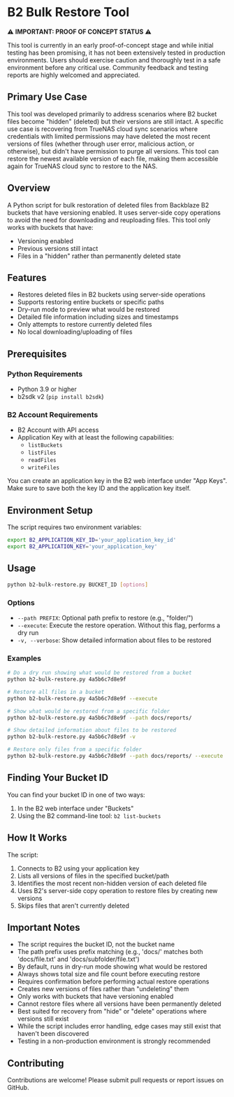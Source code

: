 # B2 Bulk Restore Tool

⚠️ **IMPORTANT: PROOF OF CONCEPT STATUS** ⚠️

This tool is currently in an early proof-of-concept stage and while initial testing has been promising, it has not been extensively tested in production environments. Users should exercise caution and thoroughly test in a safe environment before any critical use. Community feedback and testing reports are highly welcomed and appreciated.

## Primary Use Case

This tool was developed primarily to address scenarios where B2 bucket files become "hidden" (deleted) but their versions are still intact. A specific use case is recovering from TrueNAS cloud sync scenarios where credentials with limited permissions may have deleted the most recent versions of files (whether through user error, malicious action, or otherwise), but didn't have permission to purge all versions. This tool can restore the newest available version of each file, making them accessible again for TrueNAS cloud sync to restore to the NAS.

## Overview

A Python script for bulk restoration of deleted files from Backblaze B2 buckets that have versioning enabled. It uses server-side copy operations to avoid the need for downloading and reuploading files. This tool only works with buckets that have:

- Versioning enabled
- Previous versions still intact
- Files in a "hidden" rather than permanently deleted state

## Features

- Restores deleted files in B2 buckets using server-side operations
- Supports restoring entire buckets or specific paths
- Dry-run mode to preview what would be restored
- Detailed file information including sizes and timestamps
- Only attempts to restore currently deleted files
- No local downloading/uploading of files

## Prerequisites

### Python Requirements

- Python 3.9 or higher
- b2sdk v2 (`pip install b2sdk`)

### B2 Account Requirements

- B2 Account with API access
- Application Key with at least the following capabilities:
  - `listBuckets`
  - `listFiles`
  - `readFiles`
  - `writeFiles`

You can create an application key in the B2 web interface under "App Keys". Make sure to save both the key ID and the application key itself.

## Environment Setup

The script requires two environment variables:

```bash
export B2_APPLICATION_KEY_ID='your_application_key_id'
export B2_APPLICATION_KEY='your_application_key'
```

## Usage

```bash
python b2-bulk-restore.py BUCKET_ID [options]
```

### Options

- `--path PREFIX`: Optional path prefix to restore (e.g., "folder/")
- `--execute`: Execute the restore operation. Without this flag, performs a dry run
- `-v, --verbose`: Show detailed information about files to be restored

### Examples

```bash
# Do a dry run showing what would be restored from a bucket
python b2-bulk-restore.py 4a5b6c7d8e9f

# Restore all files in a bucket
python b2-bulk-restore.py 4a5b6c7d8e9f --execute

# Show what would be restored from a specific folder
python b2-bulk-restore.py 4a5b6c7d8e9f --path docs/reports/

# Show detailed information about files to be restored
python b2-bulk-restore.py 4a5b6c7d8e9f -v

# Restore only files from a specific folder
python b2-bulk-restore.py 4a5b6c7d8e9f --path docs/reports/ --execute
```

## Finding Your Bucket ID

You can find your bucket ID in one of two ways:

1. In the B2 web interface under "Buckets"
2. Using the B2 command-line tool: `b2 list-buckets`

## How It Works

The script:

1. Connects to B2 using your application key
2. Lists all versions of files in the specified bucket/path
3. Identifies the most recent non-hidden version of each deleted file
4. Uses B2's server-side copy operation to restore files by creating new versions
5. Skips files that aren't currently deleted

## Important Notes

- The script requires the bucket ID, not the bucket name
- The path prefix uses prefix matching (e.g., 'docs/' matches both 'docs/file.txt' and 'docs/subfolder/file.txt')
- By default, runs in dry-run mode showing what would be restored
- Always shows total size and file count before executing restore
- Requires confirmation before performing actual restore operations
- Creates new versions of files rather than "undeleting" them
- Only works with buckets that have versioning enabled
- Cannot restore files where all versions have been permanently deleted
- Best suited for recovery from "hide" or "delete" operations where versions still exist
- While the script includes error handling, edge cases may still exist that haven't been discovered
- Testing in a non-production environment is strongly recommended

## Contributing

Contributions are welcome! Please submit pull requests or report issues on GitHub.
